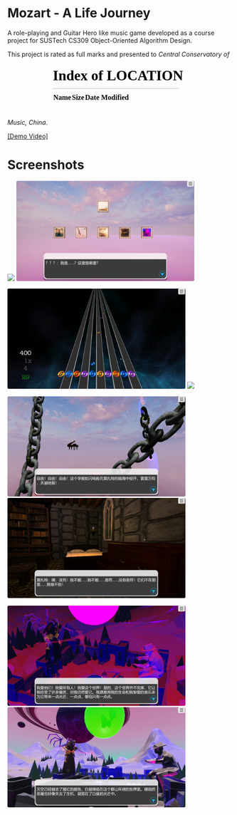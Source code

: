 # Mozart - A Life Journey
A role-playing and Guitar Hero like music game developed as a course project for SUSTech CS309 Object-Oriented Algorithm Design.

This project is rated as full marks and presented to *Central Conservatory of Music, China*.
<embed src="/" type="video/mp4">
        <p><a href="/Demo of Mozart - A Life Journey.mp4">[Demo Video]</a></p>
</embed>

# Screenshots


<img src="/imgs/Welcome Page.png" width="400"/> <img src="/imgs/Selecting Levels.png" width="400"/>

<img src="/imgs/Gaming.png" width="400"/> <img src="/imgs/Level 3.png" width="400"/>

<img src="/imgs/Level 2.png" width="400"/> <img src="/imgs/Level 4.png" width="400"/>

<img src="/imgs/Level 5a.png" width="400"/> <img src="/imgs/Level 5b.png" width="400"/>


